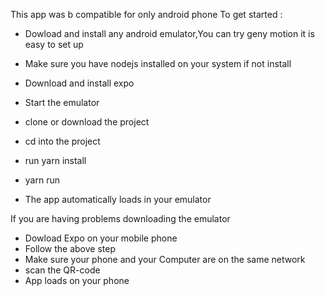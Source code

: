 This app was b compatible for only android phone To get started :

  * Dowload and install any android emulator,You can try geny motion it is easy to set up

  * Make sure you have nodejs installed on your system if not install
  * Download and install expo

  * Start the emulator

  * clone or download the project
  * cd into the project
  * run yarn install
  * yarn run 
  * The app automatically loads in your emulator

  If you are having problems downloading the emulator

  * Dowload Expo on your mobile phone
  * Follow the above step
  * Make sure your phone and your Computer are on the same network
  * scan the QR-code
  * App loads on your phone